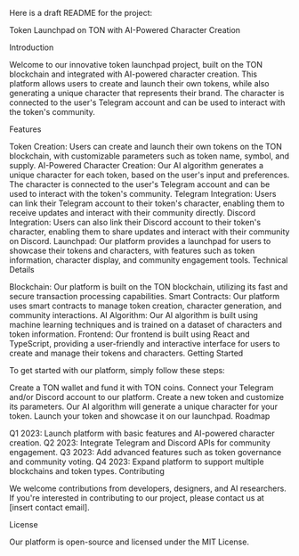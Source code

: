 Here is a draft README for the project:

Token Launchpad on TON with AI-Powered Character Creation

Introduction

Welcome to our innovative token launchpad project, built on the TON blockchain and integrated with AI-powered character creation. This platform allows users to create and launch their own tokens, while also generating a unique character that represents their brand. The character is connected to the user's Telegram account and can be used to interact with the token's community.

Features

Token Creation: Users can create and launch their own tokens on the TON blockchain, with customizable parameters such as token name, symbol, and supply.
AI-Powered Character Creation: Our AI algorithm generates a unique character for each token, based on the user's input and preferences. The character is connected to the user's Telegram account and can be used to interact with the token's community.
Telegram Integration: Users can link their Telegram account to their token's character, enabling them to receive updates and interact with their community directly.
Discord Integration: Users can also link their Discord account to their token's character, enabling them to share updates and interact with their community on Discord.
Launchpad: Our platform provides a launchpad for users to showcase their tokens and characters, with features such as token information, character display, and community engagement tools.
Technical Details

Blockchain: Our platform is built on the TON blockchain, utilizing its fast and secure transaction processing capabilities.
Smart Contracts: Our platform uses smart contracts to manage token creation, character generation, and community interactions.
AI Algorithm: Our AI algorithm is built using machine learning techniques and is trained on a dataset of characters and token information.
Frontend: Our frontend is built using React and TypeScript, providing a user-friendly and interactive interface for users to create and manage their tokens and characters.
Getting Started

To get started with our platform, simply follow these steps:

Create a TON wallet and fund it with TON coins.
Connect your Telegram and/or Discord account to our platform.
Create a new token and customize its parameters.
Our AI algorithm will generate a unique character for your token.
Launch your token and showcase it on our launchpad.
Roadmap

Q1 2023: Launch platform with basic features and AI-powered character creation.
Q2 2023: Integrate Telegram and Discord APIs for community engagement.
Q3 2023: Add advanced features such as token governance and community voting.
Q4 2023: Expand platform to support multiple blockchains and token types.
Contributing

We welcome contributions from developers, designers, and AI researchers. If you're interested in contributing to our project, please contact us at [insert contact email].

License

Our platform is open-source and licensed under the MIT License.